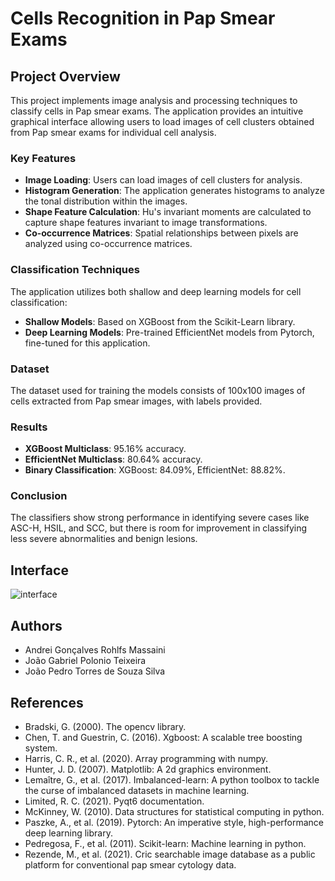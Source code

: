 # Cells Recognition in Pap Smear Exams

## Project Overview

This project implements image analysis and processing techniques to classify cells in Pap smear exams. The application provides an intuitive graphical interface allowing users to load images of cell clusters obtained from Pap smear exams for individual cell analysis.

### Key Features
- **Image Loading**: Users can load images of cell clusters for analysis.
- **Histogram Generation**: The application generates histograms to analyze the tonal distribution within the images.
- **Shape Feature Calculation**: Hu's invariant moments are calculated to capture shape features invariant to image transformations.
- **Co-occurrence Matrices**: Spatial relationships between pixels are analyzed using co-occurrence matrices.

### Classification Techniques
The application utilizes both shallow and deep learning models for cell classification:
- **Shallow Models**: Based on XGBoost from the Scikit-Learn library.
- **Deep Learning Models**: Pre-trained EfficientNet models from Pytorch, fine-tuned for this application.

### Dataset
The dataset used for training the models consists of 100x100 images of cells extracted from Pap smear images, with labels provided.

### Results
- **XGBoost Multiclass**: 95.16% accuracy.
- **EfficientNet Multiclass**: 80.64% accuracy.
- **Binary Classification**: XGBoost: 84.09%, EfficientNet: 88.82%.

### Conclusion
The classifiers show strong performance in identifying severe cases like ASC-H, HSIL, and SCC, but there is room for improvement in classifying less severe abnormalities and benign lesions.

## Interface
![interface](https://github.com/Andreixzc/Pap-smear-CellClassification/assets/90361670/239637d4-6a65-474d-9e00-a8ef6842d894)

## Authors
- Andrei Gonçalves Rohlfs Massaini
- João Gabriel Polonio Teixeira
- João Pedro Torres de Souza Silva

## References
- Bradski, G. (2000). The opencv library.
- Chen, T. and Guestrin, C. (2016). Xgboost: A scalable tree boosting system.
- Harris, C. R., et al. (2020). Array programming with numpy.
- Hunter, J. D. (2007). Matplotlib: A 2d graphics environment.
- Lemaître, G., et al. (2017). Imbalanced-learn: A python toolbox to tackle the curse of imbalanced datasets in machine learning.
- Limited, R. C. (2021). Pyqt6 documentation.
- McKinney, W. (2010). Data structures for statistical computing in python.
- Paszke, A., et al. (2019). Pytorch: An imperative style, high-performance deep learning library.
- Pedregosa, F., et al. (2011). Scikit-learn: Machine learning in python.
- Rezende, M., et al. (2021). Cric searchable image database as a public platform for conventional pap smear cytology data.
